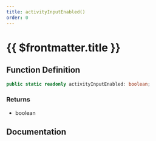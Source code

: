 ```yaml
---
title: activityInputEnabled()
order: 0
---
```


# {{ $frontmatter.title }}

<!--@include: ./activityInputEnabled_partial_header.md-->

## Function Definition

```ts
public static readonly activityInputEnabled: boolean;
```

### Returns

* boolean

## Documentation

<!--@include: ./activityInputEnabled_partial_footer.md-->
